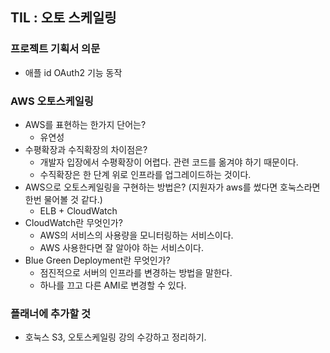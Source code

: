 ## TIL : 오토 스케일링 

### 프로젝트 기획서 의문 

- 애플 id OAuth2 기능 동작 

### AWS 오토스케일링 

- AWS를 표현하는 한가지 단어는?
    - 유연성
- 수평확장과 수직확장의 차이점은? 
    - 개발자 입장에서 수평확장이 어렵다. 관련 코드를 옮겨야 하기 때문이다. 
    - 수직확장은 한 단계 위로 인프라를 업그레이드하는 것이다. 
- AWS으로 오토스케일링을 구현하는 방법은? (지원자가 aws를 썼다면 호눅스라면 한번 물어볼 것 같다.)
    - ELB + CloudWatch 
- CloudWatch란 무엇인가?
    - AWS의 서비스의 사용량을 모니터링하는 서비스이다. 
    - AWS 사용한다면 잘 알아야 하는 서비스이다. 
- Blue Green Deployment란 무엇인가? 
    - 점진적으로 서버의 인프라를 변경하는 방법을 말한다. 
    - 하나를 끄고 다른 AMI로 변경할 수 있다. 

### 플래너에 추가할 것 

- 호눅스 S3, 오토스케일링 강의 수강하고 정리하기. 

    

